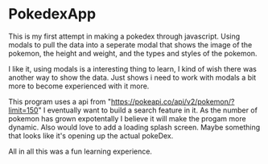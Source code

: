 # PokedexApp
 This is my first attempt in making a pokedex through javascript. Using modals to pull the data into a seperate modal that shows the image of the pokemon, the height and weight, and the types and styles of the pokemon.
 
 I like it, using modals is a interesting thing to learn, I kind of wish there was another way to show the data. Just shows i need to work with modals a bit more to become experienced with it more.
 
 This program uses a api from "https://pokeapi.co/api/v2/pokemon/?limit=150" I eventually want to build a search feature in it. As the number of pokemon has grown expotentally I believe it will make the progam more dynamic. Also would love to add a loading splash screen. Maybe something that looks like it's opening up the actual pokeDex. 
 
 All in all this was a fun learning experience.
